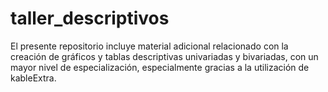 # taller_descriptivos
El presente repositorio incluye material adicional relacionado con la creación de gráficos y tablas descriptivas univariadas y bivariadas, con un mayor nivel de especialización, especialmente gracias a la utilización de kableExtra.
